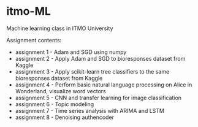 # itmo-ML

Machine learning class in ITMO University

Assignment contents:

* assignment 1 - Adam and SGD using numpy
* assignment 2 - Apply Adam and SGD to bioresponses dataset from Kaggle
* assignment 3 - Apply scikit-learn tree classifiers to the same bioresponses dataset from Kaggle
* assignment 4 - Perform basic natural language processing on Alice in Wonderland, visualize word vectors
* assignment 5 - CNN and transfer learning for image classification
* assignment 6 - Topic modeling
* assignment 7 - Time series analysis with ARIMA and LSTM
* assignment 8 - Denoising authencoder
